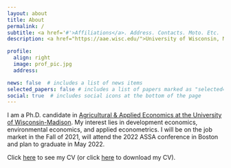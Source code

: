 ```yaml
---
layout: about
title: About
permalink: /
subtitle: <a href='#'>Affiliations</a>. Address. Contacts. Moto. Etc.
description: <a href="https://aae.wisc.edu/">University of Wisconsin, Madison, Department of Agriculture & Applied Economics</a>.

profile:
  align: right
  image: prof_pic.jpg
  address: 

news: false  # includes a list of news items
selected_papers: false # includes a list of papers marked as "selected={true}"
social: true  # includes social icons at the bottom of the page
---
```


<!--- Write your biography here. Tell the world about yourself. Link to your favorite [subreddit](http://reddit.com){:target="\_blank"}. You can put a picture in, too. The code is already in, just name your picture `prof_pic.jpg` and put it in the `img/` folder. -->

<!--- Put your address / P.O. box / other info right below your picture. You can also disable any these elements by editing `profile` property of the YAML header of your `_pages/about.md`. Edit `_bibliography/papers.bib` and Jekyll will render your [publications page](/al-folio/publications/) automatically. --->

I am a Ph.D. candidate in [Agricultural & Applied Economics at the University of Wisconsin-Madison](https://aae.wisc.edu/).
My interest lies in development economics, environmental economics, and applied econometrics.
I will be on the job market in the Fall of 2021, will attend the 2022 ASSA conference in Boston and plan to graduate in May 2022.

Click [here](vitae) to see my CV (or click [here](https://nbviewer.jupyter.org/github/mizuhirosuzuki/mizuhirosuzuki.github.io/blob/source/assets/pdf/MizuhiroSuzuki_CV.pdf) to download my CV).

